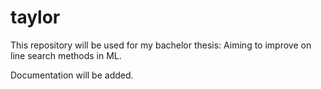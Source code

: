 # taylor
This repository will be used for my bachelor thesis: Aiming to improve on line search methods in ML.

Documentation will be added.